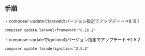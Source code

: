 
## 手順
・composer updateでlaravelのバージョン指定でアップデート→8.16.1
```
composer update laravel/framework:"8.16.1"
```

・composer updateでignitionのバージョン指定でアップデート→2.5.2
```
composer update facade/ignition:"2.5.2"
```

